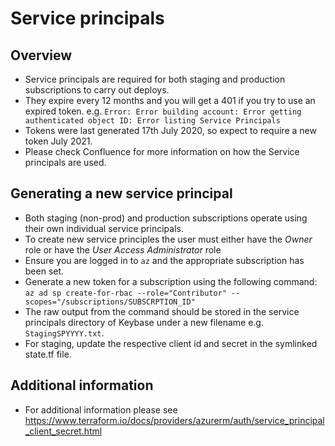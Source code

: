 # Service principals

## Overview

- Service principals are required for both staging and production subscriptions to carry out deploys.
- They expire every 12 months and you will get a 401 if you try to use an expired token. e.g. `Error: Error building account: Error getting authenticated object ID: Error listing Service Principals`
- Tokens were last generated 17th July 2020, so expect to require a new token July 2021.
- Please check Confluence for more information on how the Service principals are used.

## Generating a new service principal

- Both staging (non-prod) and production subscriptions operate using their own individual service principals.
- To create new service principles the user must either have the  *Owner* role or have the *User Access Administrator* role
- Ensure you are logged in to `az` and the appropriate subscription has been set.
- Generate a new token for a subscription using the following command:
`az ad sp create-for-rbac --role="Contributor" --scopes="/subscriptions/SUBSCRPTION_ID"`
- The raw output from the command should be stored in the service principals directory of Keybase under a new filename e.g. `StagingSPYYYY.txt`.
- For staging, update the respective client id and secret in the symlinked state.tf file.

## Additional information

- For additional information please see https://www.terraform.io/docs/providers/azurerm/auth/service_principal_client_secret.html
